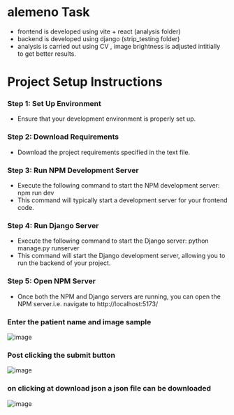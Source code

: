 # alemeno Task

- frontend is developed using vite + react (analysis folder)
- backend is developed using django (strip_testing folder)
- analysis is carried out using CV , image brightness is adjusted intitially to get better results.
# Project Setup Instructions

### Step 1: Set Up Environment
- Ensure that your development environment is properly set up.

### Step 2: Download Requirements
- Download the project requirements specified in the text file.

### Step 3: Run NPM Development Server
- Execute the following command to start the NPM development server: npm run dev
- This command will typically start a development server for your frontend code.

### Step 4: Run Django Server
- Execute the following command to start the Django server: python manage.py runserver
- This command will start the Django development server, allowing you to run the backend of your project.

### Step 5: Open NPM Server
- Once both the NPM and Django servers are running, you can open the NPM server.i.e. navigate to http://localhost:5173/
  


### Enter the patient name and image sample
![image](https://github.com/Medhashah03/alemenco/assets/113727563/f74ea51b-47d0-435a-9da5-c28e0707d124)

### Post clicking the submit button
![image](https://github.com/Medhashah03/alemenco/assets/113727563/c4ec65e5-f4a9-4e42-a787-6b5f0fe3d730)

### on clicking at download json a json file can be downloaded
![image](https://github.com/Medhashah03/alemeno/assets/113727563/845bf139-2a4d-4a15-9b76-8ab28ff1b8f9)


